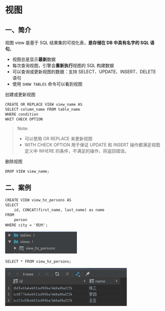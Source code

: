 # 视图
## 一、简介
视图 view 是基于 SQL 结果集的可视化表，**是存储在 DB 中具有名字的 SQL 语句**。
* 视图总是显示**最新**数据
* 每次查询视图，引擎会**重新执行**视图的 SQL 构建数据
* 可以查询或更新视图的数据：支持 SELECT、UPDATE、INSERT、DELETE 语句
* 使用 `SHOW TABLES` 命令可以看到视图

创建或更新视图
```
CREATE OR REPLACE VIEW view_name AS
SELECT column_name FROM table_name
WHERE condition
WHIT CHECK OPTION
```
> Note: 
> * 可以使用 OR REPLACE 来更新视图
> * WITH CHECK OPTION 用于保证 UPDATE 和 INSERT 操作都满足视图定义中 WHERE 的条件，不满足的操作，将返回错误。

删除视图
```
DROP VIEW view_name;
```

## 二、案例
```
CREATE VIEW view_hz_persons AS
SELECT
    id, CONCAT(first_name, last_name) as name
FROM
    person
WHERE city = '杭州';
```
![view_hz_persons](../assert/view_hz_persons.png)

```
SELECT * FROM view_hz_persons;
```
![sample_view](../assert/sample_view.png)